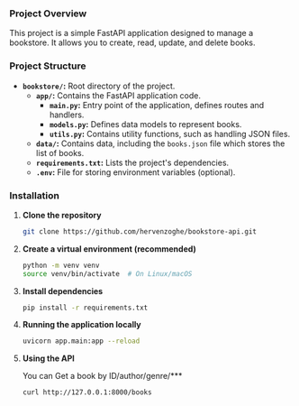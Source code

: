 ### **Project Overview**

This project is a simple FastAPI application designed to manage a bookstore. It allows you to create, read, update, and delete books.

### **Project Structure**

* **`bookstore/`:** Root directory of the project.
    * **`app/`:** Contains the FastAPI application code.
        * **`main.py`:** Entry point of the application, defines routes and handlers.
        * **`models.py`:** Defines data models to represent books.
        * **`utils.py`:** Contains utility functions, such as handling JSON files.
    * **`data/`:** Contains data, including the `books.json` file which stores the list of books.
    * **`requirements.txt`:** Lists the project's dependencies.
    * **`.env`:** File for storing environment variables (optional).

### **Installation**

1. **Clone the repository**
   ```bash
   git clone https://github.com/hervenzoghe/bookstore-api.git


2. **Create a virtual environment (recommended)**

    ```bash
    python -m venv venv
    source venv/bin/activate  # On Linux/macOS

3. **Install dependencies**

    ```bash
    pip install -r requirements.txt

4. **Running the application locally**

    ```bash
    uvicorn app.main:app --reload

5. **Using the API**

    You can Get a book by ID/author/genre/***

    ```
    curl http://127.0.0.1:8000/books 
    ```